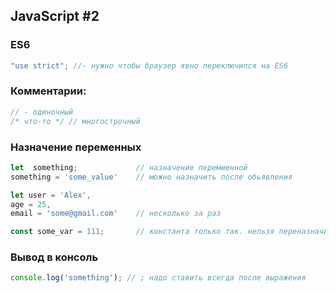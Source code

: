 ## JavaScript #2

### ES6
```javascript
"use strict"; //- нужно чтобы браузер явно переключился на ES6
```


### Комментарии:
```javascript
// - одиночный
/* что-то */ // многострочный
```

### Назначение переменных
```javascript
let  something;             // назначение перемиенной
something = 'some_value'    // можно назначить после обьявления

let user = 'Alex',
age = 25, 
email = 'some@gmail.com'    // несколько за раз

const some_var = 111;       // константа только так. нельзя переназначить после

```

### Вывод в консоль
```javascript
console.log('something'); // ; надо ставить всегда после выражения
```